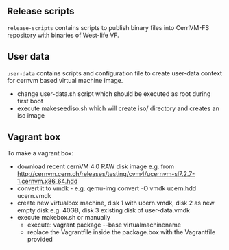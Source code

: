 
## Release scripts
`release-scripts` contains scripts to publish binary files into CernVM-FS repository with binaries of West-life VF.

## User data
`user-data` contains scripts and configuration file to create user-data context for cernvm based virtual machine image.
- change user-data.sh script which should be executed as root during first boot
- execute makeseediso.sh which will create iso/ directory and creates an iso image

## Vagrant box
To make a vagrant box:
- download recent cernVM 4.0 RAW disk image e.g. from http://cernvm.cern.ch/releases/testing/cvm4/ucernvm-sl7.2.7-1.cernvm.x86_64.hdd
- convert it to vmdk - e.g. qemu-img convert -O vmdk ucern.hdd ucern.vmdk
- create new virtualbox machine, disk 1 with ucern.vmdk, disk 2 as new empty disk e.g. 40GB, disk 3 existing disk of user-data.vmdk
- execute makebox.sh or manually
  - execute: vagrant package --base virtualmachinename
  - replace the Vagrantfile inside the package.box with the Vagrantfile provided

